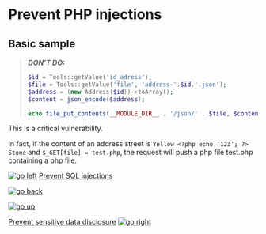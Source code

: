 # Prevent PHP injections

## Basic sample

> ***DON'T DO:***
> ```PHP
> $id = Tools::getValue('id_adress');
> $file = Tools::getValue('file', 'address-'.$id.'.json');
> $address = (new Address($id))->toArray();
> $content = json_encode($address);
>
> echo file_put_contents(__MODULE_DIR__ . '/json/' . $file, $content);
> ```

This is a critical vulnerability.

In fact, if the content of an address street is `Yellow <?php echo ‘123’; ?> Stone` and `$_GET[file] = test.php`, the request will push a php file test.php containing a php file.

[![go left](/images/resized/left-arrow-9133251.png)](/sql_injections.md)
[Prevent SQL injections](/sql_injections.md)

[![go back](/images/resized/back-to-menu-arrow-9121722.png)](../index.md)

[![go up](/images/resized/up-arrow-1767592-1502496.png)](#prevent-php-injections)

[Prevent sensitive data disclosure](/sensitive_data_disclosure.md)
[![go right](/images/resized/right-arrow.png)](/sensitive_data_disclosure.md)